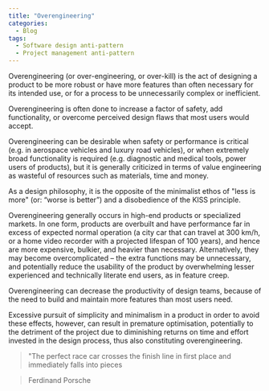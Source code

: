 ```yaml
---
title: "Overengineering"
categories:
  - Blog
tags:
  - Software design anti-pattern
  - Project management anti-pattern
---
```


Overengineering (or over-engineering, or over-kill) is the act of designing a product to be more robust or have more features than often necessary for its intended use, or for a process to be unnecessarily complex or inefficient.

Overengineering is often done to increase a factor of safety, add functionality, or overcome perceived design flaws that most users would accept.

Overengineering can be desirable when safety or performance is critical (e.g. in aerospace vehicles and luxury road vehicles), or when extremely broad functionality is required (e.g. diagnostic and medical tools, power users of products), but it is generally criticized in terms of value engineering as wasteful of resources such as materials, time and money.

As a design philosophy, it is the opposite of the minimalist ethos of "less is more" (or: “worse is better”) and a disobedience of the KISS principle. 

Overengineering generally occurs in high-end products or specialized markets. In one form, products are overbuilt and have performance far in excess of expected normal operation (a city car that can travel at 300 km/h, or a home video recorder with a projected lifespan of 100 years), and hence are more expensive, bulkier, and heavier than necessary. Alternatively, they may become overcomplicated – the extra functions may be unnecessary, and potentially reduce the usability of the product by overwhelming lesser experienced and technically literate end users, as in feature creep.

Overengineering can decrease the productivity of design teams, because of the need to build and maintain more features than most users need.

Excessive pursuit of simplicity and minimalism in a product in order to avoid these effects, however, can result in premature optimisation, potentially to the detriment of the project due to diminishing returns on time and effort invested in the design process, thus also constituting overengineering. 

> "The perfect race car crosses the finish line in first place and immediately falls into pieces

> Ferdinand Porsche